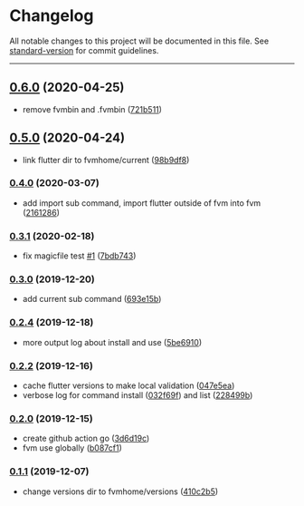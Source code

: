 # Changelog

All notable changes to this project will be documented in this file. See [standard-version](https://github.com/conventional-changelog/standard-version) for commit guidelines.

---

## [0.6.0](https://github.com/befovy/fvm/compare/v0.5.0...v0.6.0) (2020-04-25)

* remove fvmbin and .fvmbin ([721b511](https://github.com/befovy/fvm/commit/721b511e071e38033e22a0193d3cef15d8e88259))

## [0.5.0](https://github.com/befovy/fvm/compare/v0.4.0...v0.5.0) (2020-04-24)

* link flutter dir to fvmhome/current ([98b9df8](https://github.com/befovy/fvm/commit/98b9df8a6b986a8a871ecb56da3369bc4d53ad0a))

### [0.4.0](https://github.com/befovy/fvm/compare/v0.3.1...v0.4.0) (2020-03-07)

* add import sub command, import flutter outside of fvm into fvm ([2161286](https://github.com/befovy/fvm/commit/21612865b64685165f1c8c33158dd928f4aebb38))

### [0.3.1](https://github.com/befovy/fvm/compare/v0.3.0...v0.3.1) (2020-02-18)

* fix magicfile test [#1](https://github.com/befovy/fvm/issues/1) ([7bdb743](https://github.com/befovy/fvm/commit/7bdb7434c844f5289760bc8620da8dbd42dd0266))

### [0.3.0](https://github.com/befovy/fvm/compare/v0.2.4...v0.3.0) (2019-12-20)

* add current sub command ([693e15b](https://github.com/befovy/fvm/commit/693e15b77c3d0c012b85d40280daf29fa67ad6b0))

### [0.2.4](https://github.com/befovy/fvm/compare/v0.2.2...v0.2.4) (2019-12-18)


* more output log about install and use ([5be6910](https://github.com/befovy/fvm/commit/5be6910c5b491cab8d225a6a820df7fb5f2b7b2c))

### [0.2.2](https://github.com/befovy/fvm/compare/v0.2.0...v0.2.2) (2019-12-16)


* cache flutter versions to make local validation ([047e5ea](https://github.com/befovy/fvm/commit/047e5eac80758a83c40c894de4e5fb52af301f89))
* verbose log for command install ([032f69f](https://github.com/befovy/fvm/commit/032f69f0f17484ebf2e4fb8ad78c7b50139ac1d1)) and list ([228499b](https://github.com/befovy/fvm/commit/228499b2270a958c01a4937e9ddd5719df963d8d))

### [0.2.0](https://github.com/befovy/fvm/compare/v0.1.1...v0.2.0) (2019-12-15)

* create github action go ([3d6d19c](https://github.com/befovy/fvm/commit/3d6d19c34e205789ae0fd26ff4d09d558cea5ede))
* fvm use <version> globally ([b087cf1](https://github.com/befovy/fvm/commit/b087cf11256d7e9883bb49560b7a74d79dd12abd))

### [0.1.1](https://github.com/befovy/fvm/compare/v0.1.0...v0.1.1) (2019-12-07)

* change versions dir to fvmhome/versions ([410c2b5](https://github.com/befovy/fvm/commit/410c2b555acdfcdb1795df0bb6aabf1d6016e8f8))
